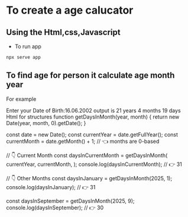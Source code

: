

# To create a age calucator 
Using the Html,css,Javascript
-
- To run app
```
npx serve app
```
## To find age for person it calculate age month year 
For example

Enter your Date of Birth:16.06.2002
output is 21 years 4 months 19 days
Html for structures 
function getDaysInMonth(year, month) {
  return new Date(year, month, 0).getDate();
}

const date = new Date();
const currentYear = date.getFullYear();
const currentMonth = date.getMonth() + 1; // 👈️ months are 0-based

// 👇️ Current Month
const daysInCurrentMonth = getDaysInMonth(
  currentYear,
  currentMonth,
);
console.log(daysInCurrentMonth); // 👉️ 31

// 👇️ Other Months
const daysInJanuary = getDaysInMonth(2025, 1);
console.log(daysInJanuary); // 👉️ 31

const daysInSeptember = getDaysInMonth(2025, 9);
console.log(daysInSeptember); // 👉️ 30

